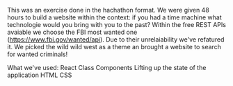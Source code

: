 This was an exercise done in the hachathon format. We were given 48 hours to build a website within the context: if you had a time machine what technologie would you bring with you to the past? Within the free REST APIs avaiable we choose the FBI most wanted one (https://www.fbi.gov/wanted/api). Due to their unrelaiability we've refatured it.
We picked the wild wild west as a theme an brought a website to search for wanted criminals!

What we've used:
React
Class Components
Lifting up the state of the application
HTML
CSS